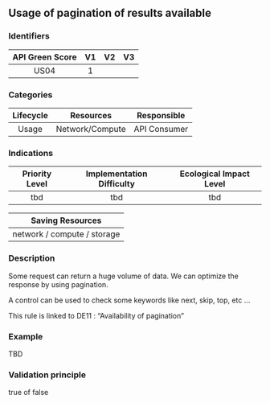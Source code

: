 ## Usage of pagination of results available

### Identifiers

| API Green Score |  V1  |  V2  |  V3  |
|:-------:|:----:|:----:|:----:|
|   US04   | 1  |   |      |

### Categories

| Lifecycle |  Resources  |  Responsible  |
|:---------:|:----:|:----:|
| Usage | Network/Compute | API Consumer |

### Indications

| Priority Level |      Implementation Difficulty      |  Ecological Impact Level   |
|:-------------------:|:-------------------------:|:---------------------:|
| tbd | tbd | tbd |

|Saving Resources                                           |
|:----------------------------------------------------------:|
|network / compute / storage    |

### Description

Some request can return a huge volume of data. We can optimize the response by using pagination.

A control can be used to check some keywords like next, skip, top, etc …

This rule is linked to DE11 : “Availability of pagination”




### Example
TBD 

### Validation principle

true of false